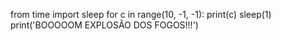from time import sleep
for c in range(10, -1, -1):
    print(c)
    sleep(1)
print('BOOOOOM EXPLOSÃO DOS FOGOS!!!')    